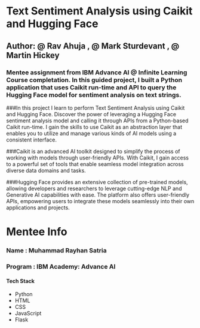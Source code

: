 # Text Sentiment Analysis using Caikit and Hugging Face
## Author: @ Rav Ahuja , @ Mark Sturdevant , @ Martin Hickey
### Mentee assignment from IBM Advance AI @ Infinite Learning Course completation. In this guided project, I built a Python application that uses Caikit run-time and API to query the Hugging Face model for sentiment analysis on text strings.

###In this project I learn to perform Text Sentiment Analysis using Caikit and Hugging Face. Discover the power of leveraging a Hugging Face sentiment analysis model and calling it through APIs from a Python-based Caikit run-time. I gain the skills to use Caikit as an abstraction layer that enables you to utilize and manage various kinds of AI models using a consistent interface.

###Caikit is an advanced AI toolkit designed to simplify the process of working with models through user-friendly APIs. With Caikit, I gain access to a powerful set of tools that enable seamless model integration across diverse data domains and tasks. 

###Hugging Face provides an extensive collection of pre-trained models, allowing developers and researchers to leverage cutting-edge NLP and Generative AI capabilities with ease. The platform also offers user-friendly APIs, empowering users to integrate these models seamlessly into their own applications and projects.


# Mentee Info

### Name : Muhammad Rayhan Satria

### Program : IBM Academy: Advance AI

#### Tech Stack

- Python
- HTML
- CSS
- JavaScript
- Flask
